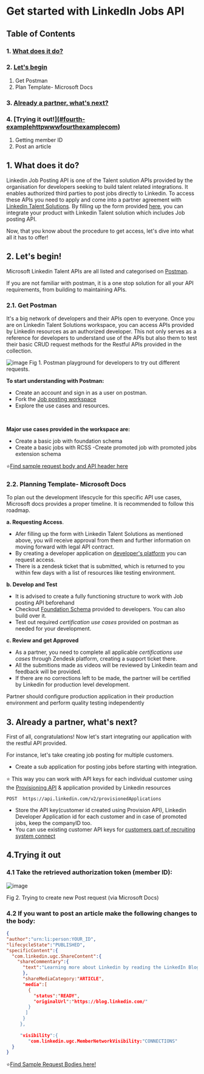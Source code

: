 # Get started with LinkedIn Jobs API

## Table of Contents
### 1. [**What does it do?**](https://github.com/Aishanipach/Cpp-Codes/blob/main/LinkedInJobsAPI.md#1-what-does-it-do-1)
### 2. [**Let's begin**](https://github.com/Aishanipach/Cpp-Codes/edit/main/LinkedInJobsAPI.md#2-lets-begin-) </br>
   1. Get Postman </br>
   2. Plan Template- Microsoft Docs
### 3. [**Already a partner, what's next?**](https://github.com/Aishanipach/Cpp-Codes/edit/main/LinkedInJobsAPI.md#3-already-a-partner-whats-next-1)
### 4. [**Trying it out!**][(#fourth-examplehttpwwwfourthexamplecom)](https://github.com/Aishanipach/Cpp-Codes/edit/main/LinkedInJobsAPI.md#4trying-it-out) </br>
   1. Getting member ID </br>
   2. Post an article


## 1. What does it do?

Linkedin Job Posting API is one of the Talent solution APIs provided by the organisation for developers seeking to build talent related integrations.
It enables authorized third parties to post jobs directly to Linkedin. To access these APIs you need to apply and come into a partner agreement with [Linkedin Talent Solutions](https://business.linkedin.com/talent-solutions/talent-hub/integrations#all).
By filling up the form provided [here](https://business.linkedin.com/talent-solutions/ats-partners/partner-application), you can integrate your product with Linkedin Talent solution which includes Job posting API.

Now, that you know about the procedure to get access, let's dive into what all it has to offer!

## 2. Let's begin!

Microsoft Linkedin Talent APIs are all listed and categorised on [Postman](https://www.postman.com/linkedin-developer-apis/workspace/linkedin-talent-solutions/overview). 

If you are not familiar with postman, it is a one stop solution for all your API requirements, from building to maintaining APIs. 

### 2.1. Get Postman
It's a big network of developers and their APIs open to everyone. Once you are on Linkedin Talent Solutions workspace, you can access APIs provided by Linkedin resources as an authorized developer.
This not only serves as a reference for developers to understand use of the APIs but also them to test their basic CRUD request methods for the Restful APIs provided in the collection.

![image](https://user-images.githubusercontent.com/59767187/179495529-1ae3a5f8-631c-4351-a1db-b95229ca9f1c.png)
Fig 1. Postman playground for developers to try out different requests.

**To start understanding with Postman:**

- Create an account and sign in as a user on postman. 
- Fork the [Job posting workspace](https://www.postman.com/linkedin-developer-apis/workspace/linkedin-talent-solutions/collection/16069442-751fa4d1-d54b-4fb7-be90-45e39047b536?ctx=documentation)
- Explore the use cases and resources.

<br/>

**Major use cases provided in the workspace are:**

- Create a basic job with foundation schema
- Create a basic jobs with RCSS
-Create promoted job with promoted jobs extension schema

⭐[Find sample request body and API header here](https://docs.microsoft.com/en-us/linkedin/talent/job-postings/api/create-jobs)

### 2.2. Planning Template- Microsoft Docs
To plan out the development lifescycle for this specific API use cases, Microsoft docs provides a proper timeline. It is recommended to follow this roadmap.

**a. Requesting Access**. 
- Afer filling up the form with Linkedin Talent Solutions as mentioned above, you will receive approval from them and further information on moving forward with legal API contract. 
- By creating a developer application on [developer's platform](https://developer.linkedin.com/)  you can request access.
- There is a zendesk ticket that is submitted, which is returned to you within few days with a list of resources like testing environment.

**b. Develop and Test**
- It is advised to create a fully functioning structure to work with Job posting API beforehand
- Checkout [Foundation Schema](https://docs.microsoft.com/en-us/linkedin/talent/job-postings/api/job-posting-api-schema) provided to developers. You can also build over it.
- Test out required *certification use cases* provided on postman as needed for your development. 

**c. Review and get Approved**
- As a partner, you need to complete all applicable *certifications use cases* through Zendesk platform, creating a support ticket there.
- All the submitions made as videos will be reviewed by Linkedin team and feedback will be provided.
- If there are no corrections left to be made, the partner will be certified by Linkedin for production level development.


 Partner should configure production application in their production environment and perform quality testing independently
 
 ## 3. Already a partner, what's next?
 First of all, congratulations! Now let's start integrating our application with the restful API provided.
 
 For instance, let's take creating job posting for multiple customers.
 
 - Create a sub application for posting jobs before starting with integration. 

⭐ This way you can work with API keys for each individual customer using the [Provisioning API](https://docs.microsoft.com/en-us/linkedin/talent/middleware-platform/provisioning-api) & application provided by Linkedin resources

```
POST  https://api.linkedin.com/v2/provisionedApplications
```

- Store the API key(customer id created using Provision API), Linkedin Developer Application id for each customer and in case of promoted jobs, keep the companyID too. 
- You can use existing customer API keys for [customers part of recruiting system connect](https://docs.microsoft.com/en-us/linkedin/talent/recruiter-system-connect/recruiter-system-connect)


## 4.Trying it out


### 4.1 Take the retrieved authorization token (member ID):
![image](https://user-images.githubusercontent.com/59767187/179511254-8c6805df-b01e-4d3a-9b2b-a7896df67fb3.png)

Fig 2. Trying to create new Post request (via Microsoft Docs)



### 4.2 If you want to post an article make the following changes to the body:

```JSON
{
"author":"urn:li:person:YOUR_ID",
"lifecycleState":"PUBLISHED",
"specificContent":{
  "com.linkedin.ugc.ShareContent":{
    "shareCommentary":{
      "text":"Learning more about Linkedin by reading the LinkedIn Blog"
      },
      "shareMediaCategory:"ARTICLE",
      "media":[
        {
          "status":"READY",
          "originalUrl":"https://blog.linkedin.com/"
        }
       ]
      }
     },
     
     "visibility":{
        "com.linkedin.ugc.MemberNetworkVisibility:"CONNECTIONS"
  }
}
```

⭐[Find Sample Request Bodies here!](https://docs.microsoft.com/en-us/linkedin/talent/job-postings/api/sync-job-postings) <br/>

